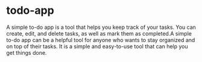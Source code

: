 # todo-app
 A simple to-do app is a tool that helps you keep track of your tasks. You can create, edit, and delete tasks, as well as mark them as completed.A simple to-do app can be a helpful tool for anyone who wants to stay organized and on top of their tasks. It is a simple and easy-to-use tool that can help you get things done.
